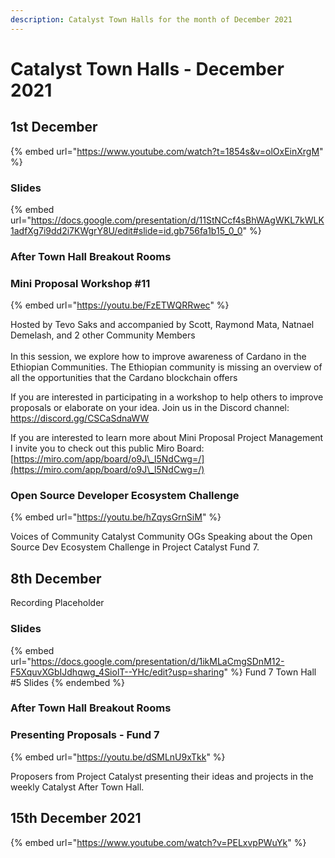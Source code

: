 ```yaml
---
description: Catalyst Town Halls for the month of December 2021
---
```


# Catalyst Town Halls - December 2021

## 1st December&#x20;

{% embed url="https://www.youtube.com/watch?t=1854s&v=olOxEinXrgM" %}

### Slides

{% embed url="https://docs.google.com/presentation/d/11StNCcf4sBhWAgWKL7kWLK1adfXg7i9dd2i7KWgrY8U/edit#slide=id.gb756fa1b15_0_0" %}

### After Town Hall Breakout Rooms

### Mini Proposal Workshop #11

{% embed url="https://youtu.be/FzETWQRRwec" %}

Hosted by Tevo Saks and accompanied by Scott, Raymond Mata, Natnael Demelash, and 2 other Community Members\
\
In this session, we explore how to improve awareness of Cardano in the Ethiopian Communities. The Ethiopian community is missing an overview of all the opportunities that the Cardano blockchain offers

If you are interested in participating in a workshop to help others to improve proposals or elaborate on your idea. Join us in the Discord channel: https://discord.gg/CSCaSdnaWW

If you are interested to learn more about Mini Proposal Project Management I invite you to check out this public Miro Board: [https://miro.com/app/board/o9J\_l5NdCwg=/](https://miro.com/app/board/o9J\_l5NdCwg=/)

### Open Source Developer Ecosystem Challenge

{% embed url="https://youtu.be/hZqysGrnSiM" %}

Voices of Community Catalyst Community OGs Speaking about the Open Source Dev Ecosystem Challenge in Project Catalyst Fund 7.

## 8th December&#x20;

Recording Placeholder

### Slides

{% embed url="https://docs.google.com/presentation/d/1ikMLaCmgSDnM12-F5XquvXGbIJdhqwg_4SiolT--YHc/edit?usp=sharing" %}
Fund 7 Town Hall #5 Slides
{% endembed %}

### After Town Hall Breakout Rooms

### Presenting Proposals - Fund 7

{% embed url="https://youtu.be/dSMLnU9xTkk" %}

Proposers from Project Catalyst presenting their ideas and projects in the weekly Catalyst After Town Hall.

## 15th December 2021

{% embed url="https://www.youtube.com/watch?v=PELxvpPWuYk" %}
